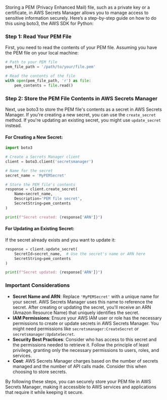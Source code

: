Storing a PEM (Privacy Enhanced Mail) file, such as a private key or a certificate, in AWS Secrets Manager allows you to manage access to sensitive information securely. Here’s a step-by-step guide on how to do this using boto3, the AWS SDK for Python:

### Step 1: Read Your PEM File

First, you need to read the contents of your PEM file. Assuming you have the PEM file on your local machine:

```python
# Path to your PEM file
pem_file_path = '/path/to/your/file.pem'

# Read the contents of the file
with open(pem_file_path, 'r') as file:
    pem_contents = file.read()
```

### Step 2: Store the PEM File Contents in AWS Secrets Manager

Next, use boto3 to store the PEM file's contents as a secret in AWS Secrets Manager. If you're creating a new secret, you can use the `create_secret` method. If you're updating an existing secret, you might use `update_secret` instead.

#### For Creating a New Secret:

```python
import boto3

# Create a Secrets Manager client
client = boto3.client('secretsmanager')

# Name for the secret
secret_name = 'MyPEMSecret'

# Store the PEM file's contents
response = client.create_secret(
    Name=secret_name,
    Description='PEM file secret',
    SecretString=pem_contents
)

print(f"Secret created: {response['ARN']}")
```

#### For Updating an Existing Secret:

If the secret already exists and you want to update it:

```python
response = client.update_secret(
    SecretId=secret_name,  # Use the secret's name or ARN here
    SecretString=pem_contents
)

print(f"Secret updated: {response['ARN']}")
```

### Important Considerations

- **Secret Name and ARN**: Replace `'MyPEMSecret'` with a unique name for your secret. AWS Secrets Manager uses this name to reference the secret. After creating or updating the secret, you'll receive an ARN (Amazon Resource Name) that uniquely identifies the secret.
- **IAM Permissions**: Ensure your AWS IAM user or role has the necessary permissions to create or update secrets in AWS Secrets Manager. You might need permissions like `secretsmanager:CreateSecret` or `secretsmanager:UpdateSecret`.
- **Security Best Practices**: Consider who has access to this secret and the permissions needed to retrieve it. Follow the principle of least privilege, granting only the necessary permissions to users, roles, and services.
- **Cost**: AWS Secrets Manager charges based on the number of secrets managed and the number of API calls made. Consider this when choosing to store secrets.

By following these steps, you can securely store your PEM file in AWS Secrets Manager, making it accessible to AWS services and applications that require it while keeping it secure.
